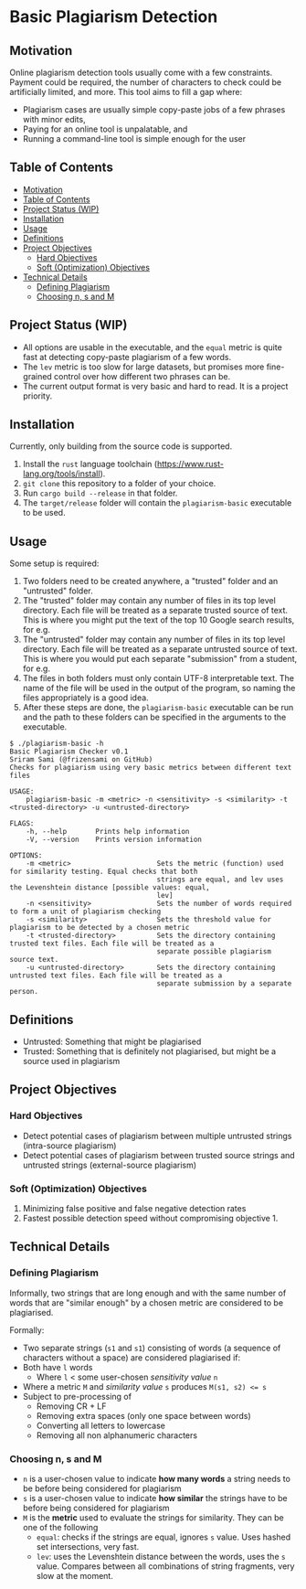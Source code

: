 # Basic Plagiarism Detection
## Motivation
Online plagiarism detection tools usually come with a few constraints. Payment could be required, the number of characters to check could be artificially limited, and more. This tool aims to fill a gap where:
- Plagiarism cases are usually simple copy-paste jobs of a few phrases with minor edits,
- Paying for an online tool is unpalatable, and
- Running a command-line tool is simple enough for the user

## Table of Contents
<!-- TOC depthFrom:2 -->

- [Motivation](#motivation)
- [Table of Contents](#table-of-contents)
- [Project Status (WIP)](#project-status-wip)
- [Installation](#installation)
- [Usage](#usage)
- [Definitions](#definitions)
- [Project Objectives](#project-objectives)
    - [Hard Objectives](#hard-objectives)
    - [Soft (Optimization) Objectives](#soft-optimization-objectives)
- [Technical Details](#technical-details)
    - [Defining Plagiarism](#defining-plagiarism)
    - [Choosing n, s and M](#choosing-n-s-and-m)

<!-- /TOC -->

## Project Status (WIP)
- All options are usable in the executable, and the `equal` metric is quite fast at detecting copy-paste plagiarism of a few words.
- The `lev` metric is too slow for large datasets, but promises more fine-grained control over how different two phrases can be.
- The current output format is very basic and hard to read. It is a project priority.

## Installation
Currently, only building from the source code is supported. 
1. Install the `rust` language toolchain (https://www.rust-lang.org/tools/install).
1. `git clone` this repository to a folder of your choice.
1. Run `cargo build --release` in that folder.
1. The `target/release` folder will contain the `plagiarism-basic` executable to be used.

## Usage
Some setup is required:
1. Two folders need to be created anywhere, a "trusted" folder and an "untrusted" folder.
1. The "trusted" folder may contain any number of files in its top level directory. Each file will be treated as a separate trusted source of text. This is where you might put the text of the top 10 Google search results, for e.g.
1. The "untrusted" folder may contain any number of files in its top level directory. Each file will be treated as a separate untrusted source of text. This is where you would put each separate "submission" from a student, for e.g.
1. The files in both folders must only contain UTF-8 interpretable text. The name of the file will be used in the output of the program, so naming the files appropriately is a good idea. 
1. After these steps are done, the `plagiarism-basic` executable can be run and the path to these folders can be specified in the arguments to the executable.
```
$ ./plagiarism-basic -h
Basic Plagiarism Checker v0.1
Sriram Sami (@frizensami on GitHub)
Checks for plagiarism using very basic metrics between different text files

USAGE:
    plagiarism-basic -m <metric> -n <sensitivity> -s <similarity> -t <trusted-directory> -u <untrusted-directory>

FLAGS:
    -h, --help       Prints help information
    -V, --version    Prints version information

OPTIONS:
    -m <metric>                     Sets the metric (function) used for similarity testing. Equal checks that both
                                    strings are equal, and lev uses the Levenshtein distance [possible values: equal,
                                    lev]
    -n <sensitivity>                Sets the number of words required to form a unit of plagiarism checking
    -s <similarity>                 Sets the threshold value for plagiarism to be detected by a chosen metric
    -t <trusted-directory>          Sets the directory containing trusted text files. Each file will be treated as a
                                    separate possible plagiarism source text.
    -u <untrusted-directory>        Sets the directory containing untrusted text files. Each file will be treated as a
                                    separate submission by a separate person.
```

## Definitions
- Untrusted: Something that might be plagiarised
- Trusted: Something that is definitely not plagiarised, but might be a source used in plagiarism

## Project Objectives
### Hard Objectives
- Detect potential cases of plagiarism between multiple untrusted strings (intra-source plagiarism)
- Detect potential cases of plagiarism between trusted source strings and untrusted strings (external-source plagiarism)

### Soft (Optimization) Objectives
1. Minimizing false positive and false negative detection rates
2. Fastest possible detection speed without compromising objective 1.

## Technical Details
### Defining Plagiarism
Informally, two strings that are long enough and with the same number of words that are "similar enough" by a chosen metric are considered to be plagiarised. 

Formally:
- Two separate strings (`s1` and `s1`) consisting of words (a sequence of characters without a space) are considered plagiarised if: 
- Both have `l` words
    - Where `l` < some user-chosen *sensitivity value* `n`
- Where a metric `M` and *similarity value* `s` produces `M(s1, s2) <= s`
- Subject to pre-processing of
    - Removing CR + LF
    - Removing extra spaces (only one space between words)
    - Converting all letters to lowercase
    - Removing all non alphanumeric characters

### Choosing n, s and M
- `n` is a user-chosen value to indicate **how many words** a string needs to be before being considered for plagiarism
- `s` is a user-chosen value to indicate **how similar** the strings have to be before being considered for plagiarism
- `M` is the **metric** used to evaluate the strings for similarity. They can be one of the following
    - `equal`: checks if the strings are equal, ignores `s` value. Uses hashed set intersections, very fast.
    - `lev`: uses the Levenshtein distance between the words, uses the `s` value. Compares between all combinations of string fragments, very slow at the moment.
